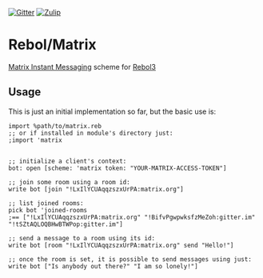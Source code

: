 [![Gitter](https://badges.gitter.im/rebol3/community.svg)](https://app.gitter.im/#/room/#Rebol3:gitter.im)
[![Zulip](https://img.shields.io/badge/zulip-join_chat-brightgreen.svg)](https://rebol.zulipchat.com/)

# Rebol/Matrix

[Matrix Instant Messaging](https://matrix.org/) scheme for [Rebol3](https://github.com/Oldes/Rebol3)

## Usage

This is just an initial implementation so far, but the basic use is:

```rebol
import %path/to/matrix.reb
;; or if installed in module's directory just:
;import 'matrix


;; initialize a client's context:
bot: open [scheme: 'matrix token: "YOUR-MATRIX-ACCESS-TOKEN"]

;; join some room using a room id:
write bot [join "!LxIlYCUAqqzszxUrPA:matrix.org"]

;; list joined rooms:
pick bot 'joined-rooms
;== ["!LxIlYCUAqqzszxUrPA:matrix.org" "!BifvPgwpwksfzMeZoh:gitter.im" "!tSZtAQLOQBHwBTWPop:gitter.im"]

;; send a message to a room using its id:
write bot [room "!LxIlYCUAqqzszxUrPA:matrix.org" send "Hello!"]

;; once the room is set, it is possible to send messages using just:
write bot ["Is anybody out there?" "I am so lonely!"]
```
